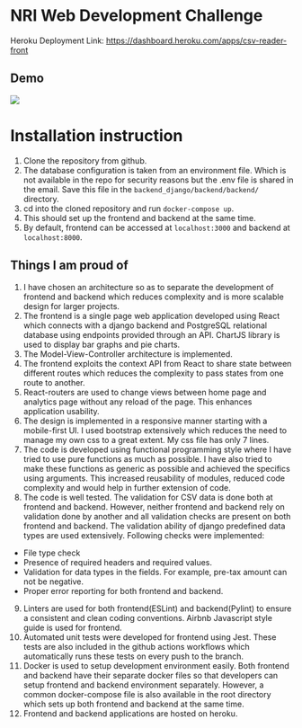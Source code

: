 # NRI Web Development Challenge
Heroku Deployment Link: https://dashboard.heroku.com/apps/csv-reader-front
## Demo
![](https://github.com/Tez01/webdev-challenge/blob/master/demo.gif)
# Installation instruction
1. Clone the repository from github.
2. The database configuration is taken from an environment file. Which is not available in the repo for security reasons but the .env file is shared in the email. Save this file in the `backend_django/backend/backend/` directory.
3. cd into the cloned repository and run `docker-compose up`.
4. This should set up the frontend and backend at the same time. 
5. By default, frontend can be accessed at `localhost:3000` and backend at `localhost:8000`.

## Things I am proud of
1. I have chosen an architecture so as to separate the development of frontend and backend which reduces complexity and is more scalable design for larger projects. 
2. The frontend is a single page web application developed using React which connects with a django backend and PostgreSQL relational database using endpoints provided through an API. ChartJS library is used to display bar graphs and pie charts.
3. The Model-View-Controller architecture is implemented.
4. The frontend exploits the context API from React to share state between different routes which reduces the complexity to pass states from one route to another.
5. React-routers are used to change views between home page and analytics page without any reload of the page. This enhances application usability.
6. The design is implemented in a responsive manner starting with a mobile-first UI. I used bootstrap extensively  which reduces the need to manage my own css to a great extent. My css file has only 7 lines.
7. The code is developed using functional programming style where I have tried to use pure functions as much as possible. I have also tried to make these functions as generic as possible and achieved the specifics using arguments. This increased reusability of modules, reduced code complexity and would help in further extension of code.
8. The code is well tested. The validation for CSV data is done both at frontend and backend. However, neither frontend and backend rely on validation done by another and all validation checks are present on both frontend and backend. The validation ability of django predefined data types are used extensively. Following checks were implemented:
* File type check
* Presence of required headers and required values.
* Validation for data types in the fields. For example, pre-tax amount can not be negative.
* Proper error reporting for both frontend and backend.
9. Linters are used for both frontend(ESLint) and backend(Pylint) to ensure a consistent and clean coding conventions. Airbnb Javascript style guide is used for frontend.
10. Automated unit tests were developed for frontend using Jest. These tests are also included in the github actions workflows which automatically runs these tests on every push to the branch. 
11. Docker is used to setup development environment easily. Both frontend and backend have their separate docker files so that developers can setup frontend and backend environment separately. However, a common docker-compose file is also available in the root directory which sets up both frontend and backend at the same time.
12. Frontend and backend applications are hosted on heroku.
